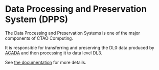 # Data Processing and Preservation System (DPPS)

The Data Processing and Preservation Systems is one of the major components of CTAO Computing.

It is responsible for transferring and preserving the DL0 data produced by
[ACADA](https://gitlab.cta-observatory.org/cta-computing/acada/array-control-and-data-acquisition)
and then processing it to data level DL3.

See [the documentation](http://cta-computing.gitlab-pages.cta-observatory.org/dpps/dpps) for more details.
